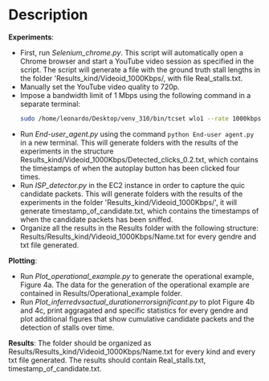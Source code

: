 # Description
**Experiments**:
- First, run *Selenium_chrome.py*. This script will automatically open a Chrome browser and start a YouTube video session as specified in the script. The script will generate a file with the ground truth stall lengths in the folder 'Results_kind/Videoid_1000Kbps/, with file Real_stalls.txt.
- Manually set the YouTube video quality to 720p.
- Impose a bandwidth limit of 1 Mbps using the following command in a separate terminal:
  ```bash
  sudo /home/leonardo/Desktop/venv_310/bin/tcset wlo1 --rate 1000kbps --direction incoming
- Run *End-user_agent.py* using the command `python End-user agent.py` in a new terminal. This will generate folders with the results of the experiments in the structure Results_kind/Videoid_1000Kbps/Detected_clicks_0.2.txt, which contains the timestamps of when the autoplay button has been clicked four times.
- Run *ISP_detector.py* in the EC2 instance in order to capture the quic candidate packets. This will generate folders with the results of the experiments in the folder 'Results_kind/Videoid_1000Kbps/', it will generate timestamp_of_candidate.txt, which contains the timestamps of when the candidate packets has been sniffed.
- Organize all the results in the Results folder with the following structure: Results/Results_kind/Videoid_1000Kbps/Name.txt for every gendre and txt file generated.

**Plotting**: 
- Run *Plot_operational_example.py* to generate the operational example, Figure 4a. The data for the generation of the operational example are contained in Results/Operational_example folder. 
- Run *Plot_inferredvsactual_durationerrorsignificant.py* to plot Figure 4b and 4c, print aggragated and specific statistics for every gendre and plot additional figures that show cumulative candidate
packets and the detection of stalls over time.

**Results**: The folder should be organized as Results/Results_kind/Videoid_1000Kbps/Name.txt for every kind and every txt file generated. The results should contain Real_stalls.txt, timestamp_of_candidate.txt.